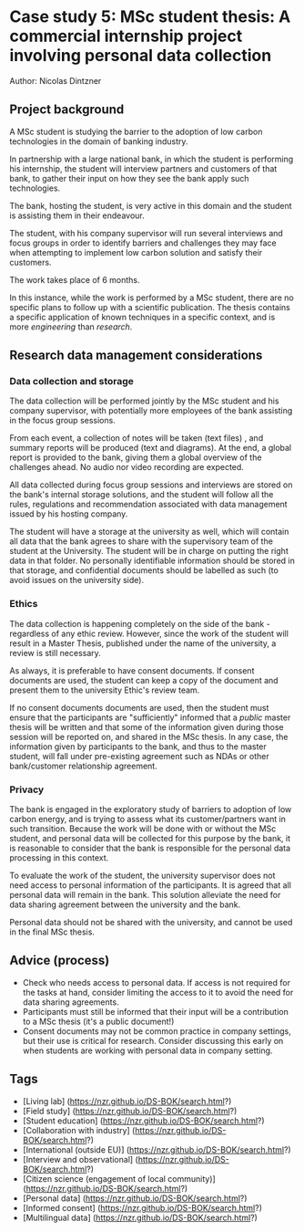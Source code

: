 # Case study 5: MSc student thesis: A commercial internship project involving personal data collection 

Author: Nicolas Dintzner

## Project background

A MSc student is studying the barrier to the adoption of low carbon technologies in the domain of banking industry. 

In partnership with a large national bank, in which the student is performing his internship, the student will interview partners and customers of that bank, to gather their input on how they see the bank apply such technologies. 

The bank, hosting the student, is very active in this domain and the student is assisting them in their endeavour.

The student, with his company supervisor will run several interviews and focus groups in order to identify barriers and challenges they may face when attempting to implement low carbon solution and satisfy their customers. 

The work takes place of 6 months.

In this instance, while the work is performed by a MSc student, there are no specific plans to follow up with a scientific publication. 
The thesis contains a specific application of known techniques in a specific context, and is more _engineering_ than _research_.

## Research data management considerations

### Data collection and storage

The data collection will be performed jointly by the MSc student and his company supervisor, with potentially more employees of the bank assisting in the focus group sessions. 

From each event, a collection of notes will be taken  (text files) , and summary reports will be produced (text and diagrams). At the end, a global report is provided to the bank, giving them a global overview of the challenges ahead. No audio nor video recording are expected. 

All data collected during focus group sessions and interviews are stored on the bank's internal storage solutions, and the student will follow all the rules, regulations and recommendation associated with data management issued by his hosting company. 

The student will have a storage at the university as well, which will contain all data that the bank agrees to share with the supervisory team of the student at the University. The student will be in charge on putting the right data in that folder. No personally identifiable information should be stored in that storage, and confidential documents should be labelled as such (to avoid issues on the university side). 

### Ethics

The data collection is happening completely on the side of the bank - regardless of any ethic review. However, since the work of the student will result in a Master Thesis, published under the name of the university, a review is still necessary. 

As always, it is preferable to have consent documents. If consent documents are used, the student can keep a copy of the document and present them to the university Ethic's review team. 

If no consent documents documents are used, then the student must ensure that the participants are "sufficiently" informed that a _public_ master thesis will be written and that some of the information given during those session will be reported on, and shared in the MSc thesis. In any case, the information given by participants to the bank, and thus to the master student, will fall under pre-existing agreement such as NDAs or other bank/customer relationship agreement. 

### Privacy 

The bank is engaged in the exploratory study of barriers to adoption of low carbon energy, and is trying to assess what its customer/partners want in such transition. Because the work will be done with or without the MSc student, and personal data will be collected for this purpose by the bank, it is reasonable to consider that the bank is responsible for the personal data processing in this context. 

To evaluate the work of the student, the university supervisor does not need access to personal information of the participants. It is agreed that all personal data will remain in the bank. This solution alleviate the need for data sharing agreement between the university and the bank. 

Personal data should not be shared with the university, and cannot be used in the final MSc thesis. 

## Advice (process)

- Check who needs access to personal data. If access is not required for the tasks at hand, consider limiting the access to it to avoid the need for data sharing agreements.
- Participants must still be informed that their input will be a contribution to a MSc thesis (it's a public document!)
- Consent documents may not be common practice in company settings, but their use is critical for research. Consider discussing this early on when students are working with personal data in company setting. 

## Tags 

- [Living lab] (https://nzr.github.io/DS-BOK/search.html?)
- [Field study] (https://nzr.github.io/DS-BOK/search.html?)
- [Student education] (https://nzr.github.io/DS-BOK/search.html?)
- [Collaboration with industry] (https://nzr.github.io/DS-BOK/search.html?)
- [International (outside EU)] (https://nzr.github.io/DS-BOK/search.html?)
- [Interview and observational] (https://nzr.github.io/DS-BOK/search.html?)
- [Citizen science (engagement of local community)] (https://nzr.github.io/DS-BOK/search.html?)
- [Personal data] (https://nzr.github.io/DS-BOK/search.html?)
- [Informed consent] (https://nzr.github.io/DS-BOK/search.html?)
- [Multilingual data] (https://nzr.github.io/DS-BOK/search.html?)
